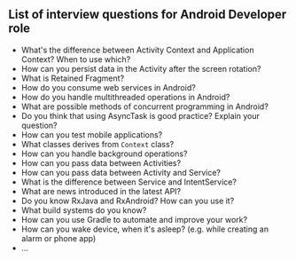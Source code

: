 List of interview questions for Android Developer role
------------------------------------------------------

- What's the difference between Activity Context and Application Context? When to use which?
- How can you persist data in the Activity after the screen rotation?
- What is Retained Fragment?
- How do you consume web services in Android?
- How do you handle multithreaded operations in Android?
- What are possible methods of concurrent programming in Android?
- Do you think that using AsyncTask is good practice? Explain your question?
- How can you test mobile applications?
- What classes derives from `Context` class?
- How can you handle background operations?
- How can you pass data between Activities?
- How can you pass data between Activity and Service?
- What is the difference between Service and IntentService?
- What are news introduced in the latest API?
- Do you know RxJava and RxAndroid? How can you use it?
- What build systems do you know?
- How can you use Gradle to automate and improve your work?
- How can you wake device, when it's asleep? (e.g. while creating an alarm or phone app)
- ...
